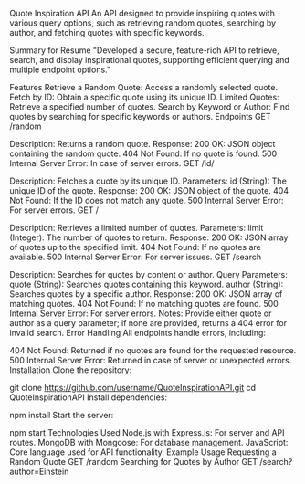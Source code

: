 Quote Inspiration API
An API designed to provide inspiring quotes with various query options, such as retrieving random quotes, searching by author, and fetching quotes with specific keywords.

Summary for Resume
"Developed a secure, feature-rich API to retrieve, search, and display inspirational quotes, supporting efficient querying and multiple endpoint options."

Features
Retrieve a Random Quote: Access a randomly selected quote.
Fetch by ID: Obtain a specific quote using its unique ID.
Limited Quotes: Retrieve a specified number of quotes.
Search by Keyword or Author: Find quotes by searching for specific keywords or authors.
Endpoints
GET /random

Description: Returns a random quote.
Response:
200 OK: JSON object containing the random quote.
404 Not Found: If no quote is found.
500 Internal Server Error: In case of server errors.
GET /id/

Description: Fetches a quote by its unique ID.
Parameters:
id (String): The unique ID of the quote.
Response:
200 OK: JSON object of the quote.
404 Not Found: If the ID does not match any quote.
500 Internal Server Error: For server errors.
GET /

Description: Retrieves a limited number of quotes.
Parameters:
limit (Integer): The number of quotes to return.
Response:
200 OK: JSON array of quotes up to the specified limit.
404 Not Found: If no quotes are available.
500 Internal Server Error: For server issues.
GET /search

Description: Searches for quotes by content or author.
Query Parameters:
quote (String): Searches quotes containing this keyword.
author (String): Searches quotes by a specific author.
Response:
200 OK: JSON array of matching quotes.
404 Not Found: If no matching quotes are found.
500 Internal Server Error: For server errors.
Notes: Provide either quote or author as a query parameter; if none are provided, returns a 404 error for invalid search.
Error Handling
All endpoints handle errors, including:

404 Not Found: Returned if no quotes are found for the requested resource.
500 Internal Server Error: Returned in case of server or unexpected errors.
Installation
Clone the repository:

git clone https://github.com/username/QuoteInspirationAPI.git
cd QuoteInspirationAPI
Install dependencies:

npm install
Start the server:

npm start
Technologies Used
Node.js with Express.js: For server and API routes.
MongoDB with Mongoose: For database management.
JavaScript: Core language used for API functionality.
Example Usage
Requesting a Random Quote
GET /random
Searching for Quotes by Author
GET /search?author=Einstein
